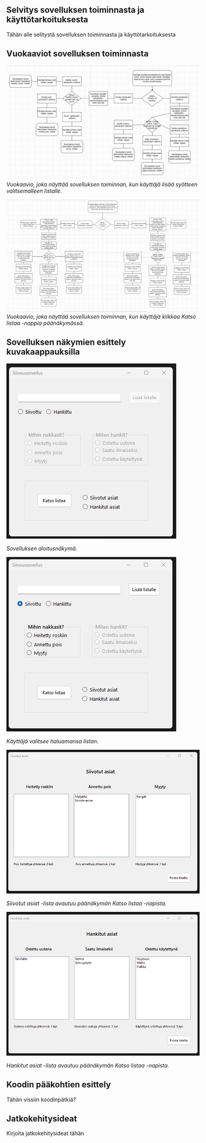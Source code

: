 ## Selvitys sovelluksen toiminnasta ja käyttötarkoituksesta
Tähän alle selitystä sovelluksen toiminnasta ja käyttötarkoituksesta
## Vuokaaviot sovelluksen toiminnasta
![Vuokaavio sovelluksen toiminnasta](Screenshots/1_Vuokaavio.JPG)
*Vuokaavio, joka näyttää sovelluksen toiminnan, kun käyttäjä lisää syötteen valitsemalleen listalle.*

![Vuokaavio sovelluksen toiminnasta](Screenshots/2_Vuokaavio.JPG)
*Vuokaavio, joka näyttää sovelluksen toiminnan, kun käyttäjä klikkaa Katso listaa -nappia päänäkymässä.*
## Sovelluksen näkymien esittely kuvakaappauksilla
![Aloitusnäkymä](Screenshots/1_Aloitusnäkymä.png)

*Sovelluksen aloitusnäkymä.*

![Aloitusnäkymä, Siivottu-listalle lisäys valittuna](Screenshots/2_Aloitusnäkymä.png)

*Käyttäjä valitsee haluamansa listan.*

![Siivottujen asioiden formin näkymä](Screenshots/3_Siivotut_asiat_formi.png)

*Siivotut asiat -lista avautuu päänäkymän Katso listaa -napista.*

![Hankittujen asioiden formin näkymä](Screenshots/4_Hankitut_asiat_formi.png)

*Hankitut asiat -lista avautuu päänäkymän Katso listaa -napista.*
## Koodin pääkohtien esittely
Tähän vissiin koodinpätkiä?
## Jatkokehitysideat
Kirjoita jatkokehitysideat tähän
